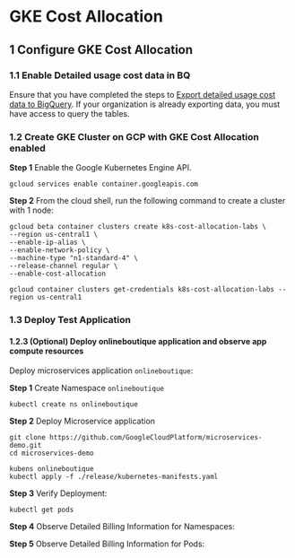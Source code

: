 # GKE Cost Allocation

## 1 Configure GKE Cost Allocation

### 1.1 Enable Detailed usage cost data in BQ

Ensure that you have completed the steps to [Export detailed usage cost data to BigQuery](https://cloud.google.com/billing/docs/how-to/export-data-bigquery). If your organization is already exporting data, you must have access to query the tables.

### 1.2 Create GKE Cluster on GCP with GKE Cost Allocation enabled

**Step 1** Enable the Google Kubernetes Engine API.
```
gcloud services enable container.googleapis.com
```

**Step 2** From the cloud shell, run the following command to create a cluster with 1 node:

```
gcloud beta container clusters create k8s-cost-allocation-labs \
--region us-central1 \
--enable-ip-alias \
--enable-network-policy \
--machine-type "n1-standard-4" \
--release-channel regular \
--enable-cost-allocation
```

```
gcloud container clusters get-credentials k8s-cost-allocation-labs --region us-central1
```


### 1.3 Deploy Test Application 



#### 1.2.3 (Optional) Deploy onlineboutique application and observe app compute resources

Deploy microservices application `onlineboutique`:

**Step 1** Create Namespace `onlineboutique`

```
kubectl create ns onlineboutique
```

**Step 2** Deploy Microservice application
```
git clone https://github.com/GoogleCloudPlatform/microservices-demo.git
cd microservices-demo
```

```
kubens onlineboutique
kubectl apply -f ./release/kubernetes-manifests.yaml
```

**Step 3** Verify Deployment:

```
kubectl get pods
```

**Step 4** Observe Detailed Billing Information for Namespaces:


**Step 5** Observe Detailed Billing Information for Pods:

